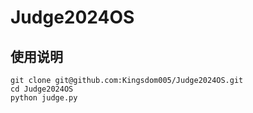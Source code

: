 # Judge2024OS
## 使用说明

```
git clone git@github.com:Kingsdom005/Judge2024OS.git
cd Judge2024OS
python judge.py
```

